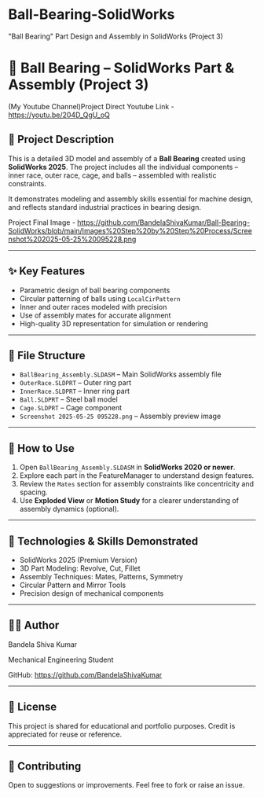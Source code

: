 # Ball-Bearing-SolidWorks
"Ball Bearing" Part Design and Assembly in SolidWorks (Project 3)

# 🔩 Ball Bearing – SolidWorks Part & Assembly (Project 3)

(My Youtube Channel)Project Direct Youtube Link - https://youtu.be/204D_QgU_oQ

## 📌 Project Description

This is a detailed 3D model and assembly of a **Ball Bearing** created using **SolidWorks 2025**. The project includes all the individual components – inner race, outer race, cage, and balls – assembled with realistic constraints.

It demonstrates modeling and assembly skills essential for machine design, and reflects standard industrial practices in bearing design.

Project Final Image - https://github.com/BandelaShivaKumar/Ball-Bearing-SolidWorks/blob/main/Images%20Step%20by%20Step%20Process/Screenshot%202025-05-25%20095228.png

---

## ✨ Key Features

- Parametric design of ball bearing components
- Circular patterning of balls using `LocalCirPattern`
- Inner and outer races modeled with precision
- Use of assembly mates for accurate alignment
- High-quality 3D representation for simulation or rendering

---

## 📂 File Structure

- `BallBearing_Assembly.SLDASM` – Main SolidWorks assembly file
- `OuterRace.SLDPRT` – Outer ring part
- `InnerRace.SLDPRT` – Inner ring part
- `Ball.SLDPRT` – Steel ball model
- `Cage.SLDPRT` – Cage component
- `Screenshot 2025-05-25 095228.png` – Assembly preview image

---

## 🚀 How to Use

1. Open `BallBearing_Assembly.SLDASM` in **SolidWorks 2020 or newer**.
2. Explore each part in the FeatureManager to understand design features.
3. Review the `Mates` section for assembly constraints like concentricity and spacing.
4. Use **Exploded View** or **Motion Study** for a clearer understanding of assembly dynamics (optional).

---

## 🧰 Technologies & Skills Demonstrated

- SolidWorks 2025 (Premium Version)
- 3D Part Modeling: Revolve, Cut, Fillet
- Assembly Techniques: Mates, Patterns, Symmetry
- Circular Pattern and Mirror Tools
- Precision design of mechanical components

---

## 👨‍💻 Author

Bandela Shiva Kumar

Mechanical Engineering Student

GitHub: https://github.com/BandelaShivaKumar

---

## 📃 License

This project is shared for educational and portfolio purposes. Credit is appreciated for reuse or reference.

---

## 📢 Contributing

Open to suggestions or improvements. Feel free to fork or raise an issue.
